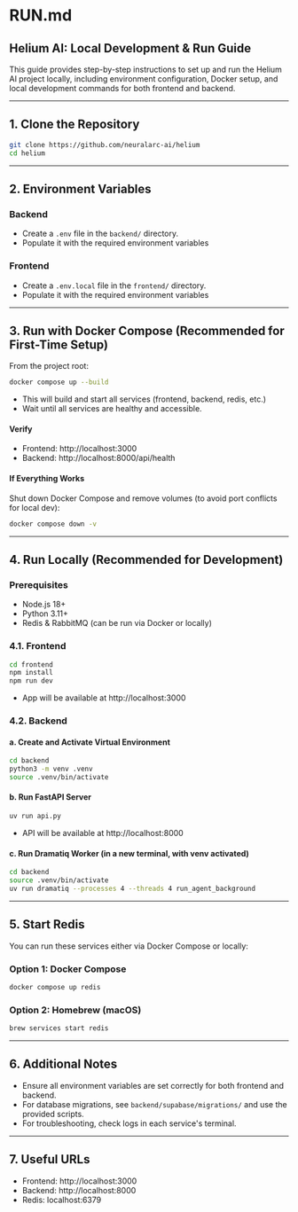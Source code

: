 # RUN.md

## Helium AI: Local Development & Run Guide

This guide provides step-by-step instructions to set up and run the Helium AI project locally, including environment configuration, Docker setup, and local development commands for both frontend and backend.

---

## 1. Clone the Repository

```bash
git clone https://github.com/neuralarc-ai/helium
cd helium
```

---

## 2. Environment Variables

### Backend
- Create a `.env` file in the `backend/` directory.
- Populate it with the required environment variables

### Frontend
- Create a `.env.local` file in the `frontend/` directory.
- Populate it with the required environment variables

---

## 3. Run with Docker Compose (Recommended for First-Time Setup)

From the project root:

```bash
docker compose up --build
```

- This will build and start all services (frontend, backend, redis, etc.)
- Wait until all services are healthy and accessible.

#### Verify
- Frontend: http://localhost:3000
- Backend: http://localhost:8000/api/health

#### If Everything Works
Shut down Docker Compose and remove volumes (to avoid port conflicts for local dev):

```bash
docker compose down -v
```

---

## 4. Run Locally (Recommended for Development)

### Prerequisites
- Node.js 18+
- Python 3.11+
- Redis & RabbitMQ (can be run via Docker or locally)

### 4.1. Frontend

```bash
cd frontend
npm install
npm run dev
```
- App will be available at http://localhost:3000

### 4.2. Backend

#### a. Create and Activate Virtual Environment

```bash
cd backend
python3 -m venv .venv
source .venv/bin/activate
```

#### b. Run FastAPI Server

```bash
uv run api.py
```
- API will be available at http://localhost:8000

#### c. Run Dramatiq Worker (in a new terminal, with venv activated)

```bash
cd backend
source .venv/bin/activate
uv run dramatiq --processes 4 --threads 4 run_agent_background
```

---

## 5. Start Redis

You can run these services either via Docker Compose or locally:

### Option 1: Docker Compose

```bash
docker compose up redis
```

### Option 2: Homebrew (macOS)

```bash
brew services start redis
```

---

## 6. Additional Notes
- Ensure all environment variables are set correctly for both frontend and backend.
- For database migrations, see `backend/supabase/migrations/` and use the provided scripts.
- For troubleshooting, check logs in each service's terminal.

---

## 7. Useful URLs
- Frontend: http://localhost:3000
- Backend: http://localhost:8000
- Redis: localhost:6379
